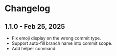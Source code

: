 # Changelog

## **1.1.0** - Feb 25, 2025

- Fix emoji display on the wrong commit type.
- Support auto-fill branch name into commit scope.
- Add helper command.

